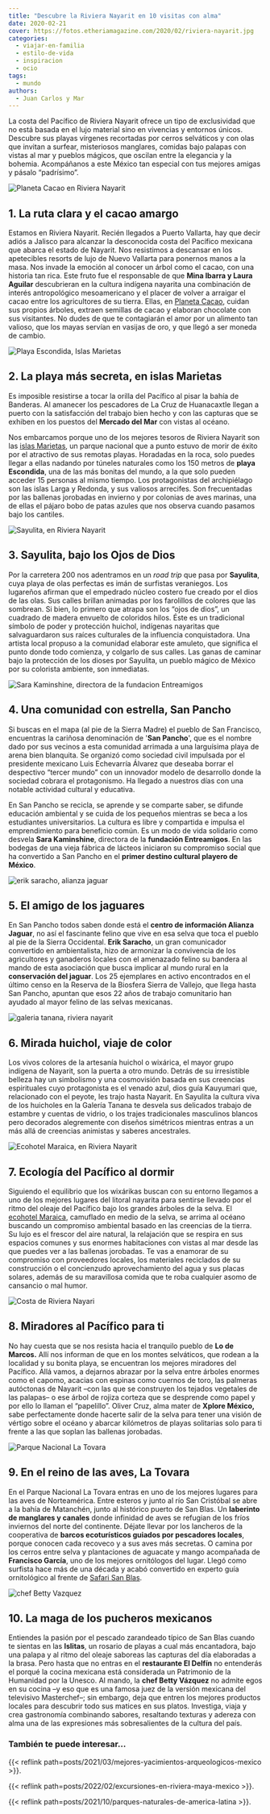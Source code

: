 ```yaml
---
title: "Descubre la Riviera Nayarit en 10 visitas con alma"
date: 2020-02-21
cover: https://fotos.etheriamagazine.com/2020/02/riviera-nayarit.jpg
categories: 
  - viajar-en-familia
  - estilo-de-vida
  - inspiracion
  - ocio
tags: 
  - mundo
authors: 
  - Juan Carlos y Mar
---
```


La costa del Pacífico de Riviera Nayarit ofrece un tipo de exclusividad que no está basada en el lujo material sino en vivencias y entornos únicos. Descubre sus playas vírgenes recortadas por cerros selváticos y con olas que invitan a surfear, misteriosos manglares, comidas bajo palapas con vistas al mar y pueblos mágicos, que oscilan entre la elegancia y la bohemia. Acompáñanos a este México tan especial con tus mejores amigas y pásalo “padrísimo”.

![Planeta Cacao en Riviera Nayarit](https://fotos.etheriamagazine.com/2020/02/riviera-nayarit.jpg "Mina Ibarra y Laura Aguilar, de Planeta Cacao.")

## 1\. La ruta clara y el cacao amargo

Estamos en Riviera Nayarit. Recién llegados a Puerto Vallarta, hay que decir adiós a 
Jalisco para alcanzar la desconocida costa del Pacífico mexicana que abarca el estado de 
Nayarit. Nos resistimos a descansar en los apetecibles resorts de lujo de Nuevo Vallarta 
para ponernos manos a la masa. Nos invade la emoción al conocer un árbol como el cacao, 
con una historia tan rica. Este fruto fue el responsable de que **Mina Ibarra y Laura 
Aguilar** descubrieran en la cultura indígena nayarita una combinación de interés 
antropológico mesoamericano y el placer de volver a arraigar el cacao entre los 
agricultores de su tierra. Ellas, en [Planeta Cacao](https://planetacacao.mx/), cuidan 
sus propios árboles, extraen semillas de cacao y elaboran chocolate con sus visitantes. 
No dudes de que te contagiarán el amor por un alimento tan valioso, que los mayas 
servían en vasijas de oro, y que llegó a ser moneda de cambio. 

![Playa Escondida, Islas Marietas](https://fotos.etheriamagazine.com/2020/02/islas-marietas-mexico.jpg "Playa Escondida, en Islas Marietas.")

## 2\. La playa más secreta, en islas Marietas

Es imposible resistirse a tocar la orilla del Pacífico al pisar la bahía de Banderas. Al 
amanecer los pescadores de La Cruz de Huanacaxtle llegan a puerto con la satisfacción 
del trabajo bien hecho y con las capturas que se exhiben en los puestos del **Mercado 
del Mar** con vistas al océano. 

Nos embarcamos porque uno de los mejores tesoros de Riviera Nayarit son las [islas 
Marietas](https://www.gob.mx/conanp/documentos/parque-nacional-islas-marietas), un 
parque nacional que a punto estuvo de morir de éxito por el atractivo de sus remotas 
playas. Horadadas en la roca, solo puedes llegar a ellas nadando por túneles naturales 
como los 150 metros de **playa Escondida**, una de las más bonitas del mundo, a la que 
solo pueden acceder 15 personas al mismo tiempo. Los protagonistas del archipiélago son 
las islas Larga y Redonda, y sus valiosos arrecifes. Son frecuentadas por las ballenas 
jorobadas en invierno y por colonias de aves marinas, una de ellas el pájaro bobo de 
patas azules que nos observa cuando pasamos bajo los cantiles. 

![Sayulita, en Riviera Nayarit](https://fotos.etheriamagazine.com/2020/02/sayulita.jpg "Sayulita, en Riviera Nayarit.")

## 3\. Sayulita, bajo los Ojos de Dios

Por la carretera 200 nos adentramos en un _road trip_ que pasa por **Sayulita**, cuya 
playa de olas perfectas es imán de surfistas veraniegos. Los lugareños afirman que el 
empedrado núcleo costero fue creado por el dios de las olas. Sus calles brillan animadas 
por los farolillos de colores que las sombrean. Si bien, lo primero que atrapa son los 
“ojos de dios”, un cuadrado de madera envuelto de coloridos hilos. Éste es un 
tradicional símbolo de poder y protección huichol, indígenas nayaritas que 
salvaguardaron sus raíces culturales de la influencia conquistadora. Una artista local 
propuso a la comunidad elaborar este amuleto, que significa el punto donde todo 
comienza, y colgarlo de sus calles. Las ganas de caminar bajo la protección de los 
dioses por Sayulita, un pueblo mágico de México por su colorista ambiente, son 
inmediatas. 

![Sara Kaminshine, directora de la fundacion Entreamigos](https://fotos.etheriamagazine.com/2020/02/Sara-Kaminshine-don-pancho.jpg "Sara Kaminshine, directora de la fundación Entreamigos.")

## 4\. Una comunidad con estrella, San Pancho

Si buscas en el mapa (al pie de la Sierra Madre) el pueblo de San Francisco, encuentras 
la cariñosa denominación de '**San Pancho**', que es el nombre dado por sus vecinos a 
esta comunidad arrimada a una larguísima playa de arena bien blanquita. Se organizó como 
sociedad civil impulsada por el presidente mexicano Luis Echevarría Álvarez que deseaba 
borrar el despectivo “tercer mundo” con un innovador modelo de desarrollo donde la 
sociedad cobrara el protagonismo. Ha llegado a nuestros días con una notable actividad 
cultural y educativa. 

En San Pancho se recicla, se aprende y se comparte saber, se difunde educación ambiental 
y se cuida de los pequeños mientras se beca a los estudiantes universitarios. La cultura 
es libre y compartida e impulsa el emprendimiento para beneficio común. Es un modo de 
vida solidario como desvela **Sara Kaminshine**, directora de la **fundación 
Entreamigos**. En las bodegas de una vieja fábrica de lácteos iniciaron su compromiso 
social que ha convertido a San Pancho en el **primer destino cultural playero de 
México**. 

![erik saracho, alianza jaguar](https://fotos.etheriamagazine.com/2020/02/Erik-Saracho-alianza-jaguar.jpg "Erik Saracho, de Alianza Jaguar.")

## 5\. El amigo de los jaguares

En San Pancho todos saben donde está el **centro de información Alianza Jaguar**, no así 
el fascinante felino que vive en esa selva que toca el pueblo al pie de la Sierra 
Occidental. **Erik Saracho**, un gran comunicador convertido en ambientalista, hizo de 
armonizar la convivencia de los agricultores y ganaderos locales con el amenazado felino 
su bandera al mando de esta asociación que busca implicar al mundo rural en la 
**conservación del jaguar**. Los 25 ejemplares en activo encontrados en el último censo 
en la Reserva de la Biosfera Sierra de Vallejo, que llega hasta San Pancho, apuntan que 
esos 22 años de trabajo comunitario han ayudado al mayor felino de las selvas mexicanas. 

![galeria tanana, riviera nayarit](https://fotos.etheriamagazine.com/2020/02/Galeria-Tanana-riviera-nayarit.jpg "Galería Tanana.")

## 6\. Mirada huichol, viaje de color

Los vivos colores de la artesanía huichol o wixárica, el mayor grupo indígena de 
Nayarit, son la puerta a otro mundo. Detrás de su irresistible belleza hay un simbolismo 
y una cosmovisión basada en sus creencias espirituales cuyo protagonista es el venado 
azul, dios guía Kauyumari que, relacionado con el peyote, les trajo hasta Nayarit. En 
Sayulita la cultura viva de los huicholes en la Galería Tanana te desvela sus delicados 
trabajo de estambre y cuentas de vidrio, o los trajes tradicionales masculinos blancos 
pero decorados alegremente con diseños simétricos mientras entras a un más allá de 
creencias animistas y saberes ancestrales. 

![Ecohotel Maraica, en Riviera Nayarit](https://fotos.etheriamagazine.com/2020/02/ecohotel-maraica-riviera-nayarit.jpg "Ecohotel Maraica, en Riviera Nayarit.")

## 7\. Ecología del Pacífico al dormir

Siguiendo el equilibrio que los wixárikas buscan con su entorno llegamos a uno de los 
mejores lugares del litoral nayarita para sentirse llevado por el ritmo del oleaje del 
Pacífico bajo los grandes árboles de la selva. El [ecohotel 
Maraica,](https://maraica.mx/) camuflado en medio de la selva, se arrima al océano 
buscando un compromiso ambiental basado en las creencias de la tierra. Su lujo es el 
frescor del aire natural, la relajación que se respira en sus espacios comunes y sus 
enormes habitaciones con vistas al mar desde las que puedes ver a las ballenas 
jorobadas. Te vas a enamorar de su compromiso con proveedores locales, los materiales 
reciclados de su construcción o el concienzudo aprovechamiento del agua y sus placas 
solares, además de su maravillosa comida que te roba cualquier asomo de cansancio o mal 
humor. 

![Costa de Riviera Nayari](https://fotos.etheriamagazine.com/2020/02/miradores-pacifico-riviera-nayarit.jpg "Costa de Riviera Nayarit.")

## 8\. Miradores al Pacífico para ti

No hay cuesta que se nos resista hacia el tranquilo pueblo de **Lo de Marcos.** Allí nos 
informan de que en los montes selváticos, que rodean a la localidad y su bonita playa, 
se encuentran los mejores miradores del Pacífico. Allá vamos, a dejarnos abrazar por la 
selva entre árboles enormes como el capomo, acacias con espinas como cuernos de toro, 
las palmeras autóctonas de Nayarit –con las que se construyen los tejados vegetales de 
las palapas– o ese árbol de rojiza corteza que se desprende como papel y por ello lo 
llaman el “papelillo”. Oliver Cruz, alma mater de **Xplore México,** sabe perfectamente 
donde hacerte salir de la selva para tener una visión de vértigo sobre el océano y 
abarcar kilómetros de playas solitarias solo para ti frente a las que soplan las 
ballenas jorobadas. 

![Parque Nacional La Tovara](https://fotos.etheriamagazine.com/2020/02/parque-nacional-la-tovara.jpg "Parque Nacional La Tovara.")

## 9\. En el reino de las aves, La Tovara

En el Parque Nacional La Tovara entras en uno de los mejores lugares para las aves de 
Norteamérica. Entre esteros y junto al río San Cristóbal se abre a la bahía de 
Matanchén, junto al histórico puerto de San Blas. Un **laberinto de manglares y 
canales** donde infinidad de aves se refugian de los fríos inviernos del norte del 
continente. Déjate llevar por los lancheros de la cooperativa de **barcos ecoturísticos 
guiados por pescadores locales**, porque conocen cada recoveco y a sus aves más 
secretas. O camina por los cerros entre selva y plantaciones de aguacate y mango 
acompañada de **Francisco García**, uno de los mejores ornitólogos del lugar. Llegó como 
surfista hace más de una década y acabó convertido en experto guía ornitológico al 
frente de [Safari San Blas](https://es-la.facebook.com/Safarisanblas/). 

![chef Betty Vazquez](https://fotos.etheriamagazine.com/2020/02/betty-vazquez-riviera-nayarit.jpg "La chef Betty Vázquez está al frente del restaurante El Delfín.")

## 10\. La maga de los pucheros mexicanos

Entiendes la pasión por el pescado zarandeado típico de San Blas cuando te sientas en 
las **Islitas**, un rosario de playas a cual más encantadora, bajo una palapa y al ritmo 
del oleaje saboreas las capturas del día elaboradas a la brasa. Pero hasta que no entras 
en el **restaurante El Delfín** no entenderás el porqué la cocina mexicana está 
considerada un Patrimonio de la Humanidad por la Unesco. Al mando, la **chef Betty 
Vázquez** no admite egos en su cocina –y eso que es una famosa juez de la versión 
mexicana del televisivo Masterchef–; sin embargo, deja que entren los mejores productos 
locales para descubrir todo sus matices en sus platos. Investiga, viaja y crea 
gastronomía combinando sabores, resaltando texturas y adereza con alma una de las 
expresiones más sobresalientes de la cultura del país. 

### También te puede interesar...

{{< reflink path=posts/2021/03/mejores-yacimientos-arqueologicos-mexico >}}. 

{{< reflink path=posts/2022/02/excursiones-en-riviera-maya-mexico >}}. 

{{< reflink path=posts/2021/10/parques-naturales-de-america-latina >}}.

